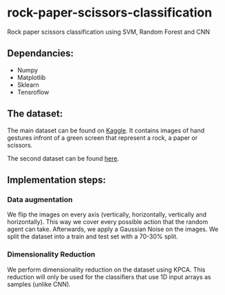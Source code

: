# rock-paper-scissors-classification
Rock paper scissors classification using SVM, Random Forest and CNN

## Dependancies:
- Numpy
- Matplotlib
- Sklearn
- Tensroflow

## The dataset:
The main dataset can be found on [Kaggle](https://www.kaggle.com/datasets/drgfreeman/rockpaperscissors). It contains images of hand gestures infront of a green screen that represent a rock, a paper or scissors.

The second dataset can be found [here](https://www.kaggle.com/datasets/yash811/rockpaperscissors/data).

## Implementation steps:

### Data augmentation

We flip the images on every axis (vertically, horizontally, vertically and horizontally). This way we cover every possible action that the random agent can take. Afterwards, we apply a Gaussian Noise on the images. We split the dataset into a train and test set with a 70-30% split.

### Dimensionality Reduction

We perform dimensionality reduction on the dataset using KPCA. This reduction will only be used for the classifiers that use 1D input arrays as samples (unlike CNN).
